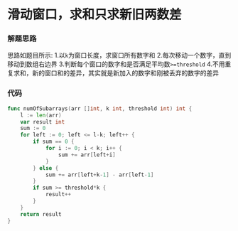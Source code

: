 # 滑动窗口，求和只求新旧两数差
### 解题思路
思路如题目所示:
1.以``k``为窗口长度，求窗口所有数字和
2.每次移动一个数字，直到移动到数组右边界
3.判断每个窗口的数字和是否满足平均数``>=threshold``
4.不用重复求和，新的窗口和的差异，其实就是新加入的数字和刚被丢弃的数字的差异

### 代码

```go
func numOfSubarrays(arr []int, k int, threshold int) int {
	l := len(arr)
	var result int
	sum := 0
	for left := 0; left <= l-k; left++ {
		if sum == 0 {
			for i := 0; i < k; i++ {
				sum += arr[left+i]
			}
		} else {
			sum += arr[left+k-1] - arr[left-1]
		}
		if sum >= threshold*k {
			result++
		}
	}
	return result
}
```
